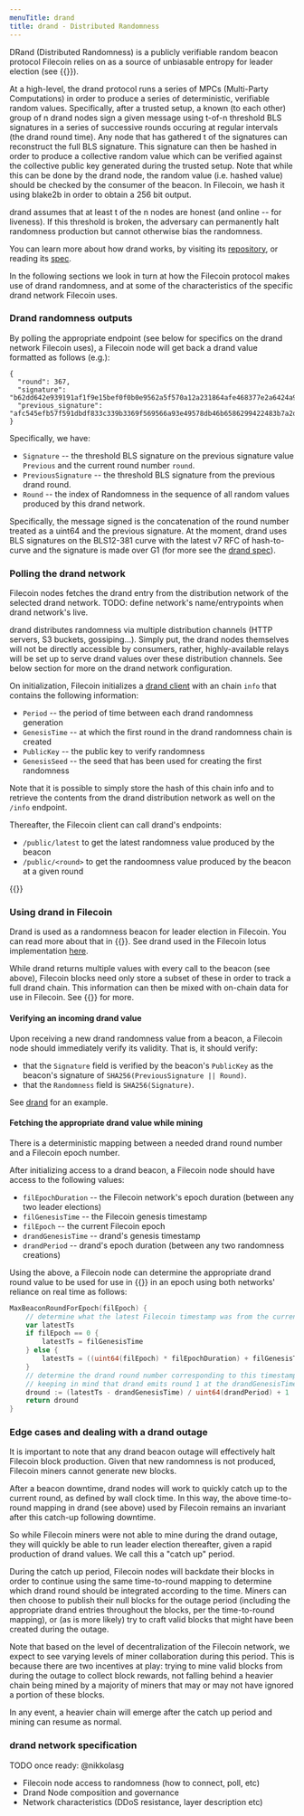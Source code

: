 ```yaml
---
menuTitle: drand
title: drand - Distributed Randomness
---
```


DRand (Distributed Randomness) is a publicly verifiable random beacon protocol Filecoin relies on as a source of unbiasable entropy for leader election (see {{<sref leader_election>}}).

At a high-level, the drand protocol runs a series of MPCs (Multi-Party Computations) in order to produce a series of deterministic, verifiable random values. Specifically, after a trusted setup, a known (to each other) group of n drand nodes sign a given message using t-of-n threshold BLS signatures in a series of successive rounds occuring at regular intervals (the drand round time).
Any node that has gathered t of the signatures can reconstruct the full BLS signature. This signature can then be hashed in order to produce a collective random value which can be verified against the collective public key generated during the trusted setup. Note that while this can be done by the drand node, the random value (i.e. hashed value) should be checked by the consumer of the beacon. In Filecoin, we hash it using blake2b in order to obtain a 256 bit output.

drand assumes that at least t of the n nodes are honest (and online -- for liveness). If this threshold is broken, the adversary can permanently halt randomness production but cannot otherwise bias the randomness.

You can learn more about how drand works, by visiting its [repository](https://github.com/drand/drand), or reading its [spec](https://github.com/drand/drand/blob/master/docs/SPECS.md).

In the following sections we look in turn at how the Filecoin protocol makes use of drand randomness, and at some of the characteristics of the specific drand network Filecoin uses.

### Drand randomness outputs

By polling the appropriate endpoint (see below for specifics on the drand network Filecoin uses), a Filecoin node will get back a drand value formatted as follows (e.g.):

```
{
  "round": 367,
  "signature": "b62dd642e939191af1f9e15bef0f0b0e9562a5f570a12a231864afe468377e2a6424a92ccfc34ef1471cbd58c37c6b020cf75ce9446d2aa1252a090250b2b1441f8a2a0d22208dcc09332eaa0143c4a508be13de63978dbed273e3b9813130d5",
  "previous_signature": "afc545efb57f591dbdf833c339b3369f569566a93e49578db46b6586299422483b7a2d595814046e2847494b401650a0050981e716e531b6f4b620909c2bf1476fd82cf788a110becbc77e55746a7cccd47fb171e8ae2eea2a22fcc6a512486d"
}
```

Specifically, we have:

- `Signature`           -- the threshold BLS signature on the previous signature value `Previous` and the current round number `round`.
- `PreviousSignature`   -- the threshold BLS signature from the previous drand round.
- `Round`               -- the index of Randomness in the sequence of all random values produced by this drand network.

Specifically, the message signed is the concatenation of the round number treated as a uint64 and the previous signature. At the moment, drand uses BLS signatures on the BLS12-381 curve with the latest v7 RFC of hash-to-curve and the signature is made over G1 (for more see the [drand spec](https://github.com/drand/drand/blob/master/docs/SPECS.md#cryptographic-specification)).

### Polling the drand network

Filecoin nodes fetches the drand entry from the distribution network of the
selected drand network. TODO: define network's name/entrypoints when drand
network's live.

drand distributes randomness via multiple distribution channels (HTTP servers,
S3 buckets, gossiping...).  Simply put, the drand nodes themselves will not be
directly accessible by consumers, rather, highly-available relays will be set up
to serve drand values over these distribution channels. See below section for
more on the drand network configuration.

On initialization, Filecoin initializes a [drand
client](https://github.com/drand/drand/tree/master/client) with an chain `info`
that contains the following information:
- `Period`                           -- the period of time between each drand randomness generation
- `GenesisTime`                      -- at which the first round in the drand randomness chain is created
- `PublicKey`                        -- the public key to verify randomness
- `GenesisSeed`                      -- the seed that has been used for creating the first randomness

Note that it is possible to simply store the hash of this chain info and to
retrieve the contents from the drand distribution network as well on the `/info`
endpoint.

Thereafter, the Filecoin client can call drand's endpoints:

- `/public/latest` to get the latest randomness value produced by the beacon
- `/public/<round>` to get the randoomness value produced by the beacon at a given round

{{<label drand>}}
### Using drand in Filecoin

Drand is used as a randomness beacon for leader election in Filecoin. You can
read more about that in {{<sref leader_election>}}. See drand used in the
Filecoin lotus implementation
[here](https://github.com/filecoin-project/lotus/blob/master/chain/beacon/drand/drand.go).

While drand returns multiple values with every call to the beacon (see above),
Filecoin blocks need only store a subset of these in order to track a full drand
chain. This information can then be mixed with on-chain data for use in
Filecoin. See {{<sref randomness>}} for more.

#### Verifying an incoming drand value

Upon receiving a new drand randomness value from a beacon, a Filecoin node should immediately verify its validity. That is, it should verify:

- that the `Signature` field is verified by the beacon's `PublicKey` as the beacon's signature of `SHA256(PreviousSignature || Round)`.
- that the `Randomness` field is `SHA256(Signature)`.

See [drand](https://github.com/drand/drand/blob/master/beacon/beacon.go#L63) for an example.

#### Fetching the appropriate drand value while mining

There is a deterministic mapping between a needed drand round number and a Filecoin epoch number.

After initializing access to a drand beacon, a Filecoin node should have access to the following values:

- `filEpochDuration`    -- the Filecoin network's epoch duration (between any two leader elections)
- `filGenesisTime`      -- the Filecoin genesis timestamp
- `filEpoch`            -- the current Filecoin epoch
- `drandGenesisTime`    -- drand's genesis timestamp
- `drandPeriod`         -- drand's epoch duration (between any two randomness creations)

Using the above, a Filecoin node can determine the appropriate drand round value to be used for use in {{<sref leader_election>}} in an epoch using both networks' reliance on real time as follows:

```go
MaxBeaconRoundForEpoch(filEpoch) {
    // determine what the latest Filecoin timestamp was from the current epoch number
    var latestTs
    if filEpoch == 0 {
        latestTs = filGenesisTime
    } else {
        latestTs = ((uint64(filEpoch) * filEpochDuration) + filGenesisTime) - filEpochDuration
    }
    // determine the drand round number corresponding to this timestamp
    // keeping in mind that drand emits round 1 at the drandGenesisTime
    dround := (latestTs - drandGenesisTime) / uint64(drandPeriod) + 1
    return dround
}
```

### Edge cases and dealing with a drand outage

It is important to note that any drand beacon outage will effectively halt Filecoin block production. Given that new randomness is not produced, Filecoin miners cannot generate new blocks.

After a beacon downtime, drand nodes will work to quickly catch up to the current round, as defined by wall clock time. In this way, the above time-to-round mapping in drand (see above) used by Filecoin remains an invariant after this catch-up following downtime.

So while Filecoin miners were not able to mine during the drand outage, they will quickly be able to run leader election thereafter, given a rapid production of drand values. We call this a "catch up" period.

During the catch up period, Filecoin nodes will backdate their blocks in order to continue using the same time-to-round mapping to determine which drand round should be integrated according to the time. Miners can then choose to publish their null blocks for the outage period (including the appropriate drand entries throughout the blocks, per the time-to-round mapping), or (as is more likely) try to craft valid blocks that might have been created during the outage.

Note that based on the level of decentralization of the Filecoin network, we expect to see varying levels of miner collaboration during this period. This is because there are two incentives at play: trying to mine valid blocks from during the outage to collect block rewards, not falling behind a heavier chain being mined by a majority of miners that may or may not have ignored a portion of these blocks.

In any event, a heavier chain will emerge after the catch up period and mining can resume as normal.

### drand network specification

TODO once ready: @nikkolasg
- Filecoin node access to randomness (how to connect, poll, etc)
- Drand Node composition and governance
- Network characteristics (DDoS resistance, layer description etc)
